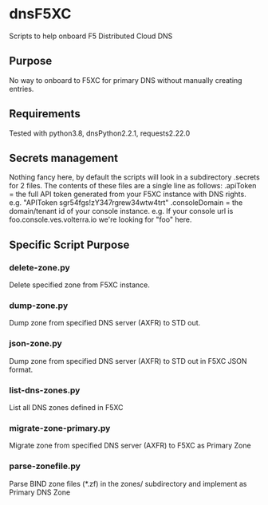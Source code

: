 # dnsF5XC
Scripts to help onboard F5 Distributed Cloud DNS

## Purpose
No way to onboard to F5XC for primary DNS without manually creating entries.

## Requirements
Tested with python3.8, dnsPython2.2.1, requests2.22.0

## Secrets management
Nothing fancy here, by default the scripts will look in a subdirectory .secrets for 2 files. The contents of these files are a single line as follows:
  .apiToken = the full API token generated from your F5XC instance with DNS rights.
    e.g. "APIToken sgr54fgs!zY347rgrew34wtw4trt"
  .consoleDomain = the domain/tenant id of your console instance.
    e.g. If your console url is foo.console.ves.volterra.io we're looking for "foo" here.

## Specific Script Purpose

### delete-zone.py
Delete specified zone from F5XC instance.

### dump-zone.py
Dump zone from specified DNS server (AXFR) to STD out.

### json-zone.py
Dump zone from specified DNS server (AXFR) to STD out in F5XC JSON format.

### list-dns-zones.py
List all DNS zones defined in F5XC

### migrate-zone-primary.py
Migrate zone from specified DNS server (AXFR) to F5XC as Primary Zone

### parse-zonefile.py
Parse BIND zone files (*.zf) in the zones/ subdirectory and implement as Primary DNS Zone
